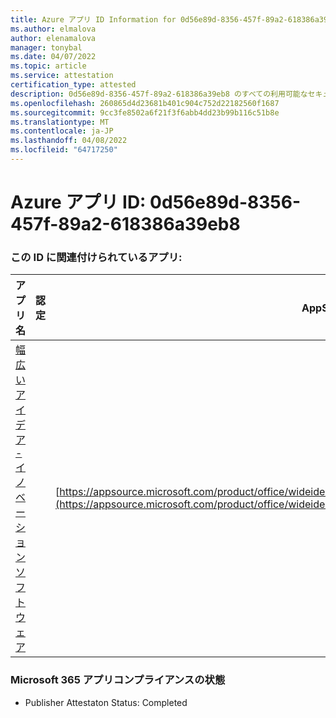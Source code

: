 ```yaml
---
title: Azure アプリ ID Information for 0d56e89d-8356-457f-89a2-618386a39eb8
ms.author: elmalova
author: elenamalova
manager: tonybal
ms.date: 04/07/2022
ms.topic: article
ms.service: attestation
certification_type: attested
description: 0d56e89d-8356-457f-89a2-618386a39eb8 のすべての利用可能なセキュリティとコンプライアンス情報。
ms.openlocfilehash: 260865d4d23681b401c904c752d22182560f1687
ms.sourcegitcommit: 9cc3fe8502a6f21f3f6abb4dd23b99b116c51b8e
ms.translationtype: MT
ms.contentlocale: ja-JP
ms.lasthandoff: 04/08/2022
ms.locfileid: "64717250"
---
```

# <a name="azure-app-id-0d56e89d-8356-457f-89a2-618386a39eb8"></a>Azure アプリ ID: 0d56e89d-8356-457f-89a2-618386a39eb8


### <a name="apps-associated-with-this-id"></a>この ID に関連付けられているアプリ:
| **アプリ名** | **認定** | **AppSource で表示する** |
|--------------|---------------|-----------------------|
| [幅広いアイデア - イノベーション ソフトウェア](../forward/wideideaspoweredbyidea2innovaitonswedenab.innovation_cloud_application.md) |  | [https://appsource.microsoft.com/product/office/wideideaspoweredbyidea2innovaitonswedenab.innovation_cloud_application](https://appsource.microsoft.com/product/office/wideideaspoweredbyidea2innovaitonswedenab.innovation_cloud_application) |

### <a name="microsoft-365-app-compliance-status"></a>Microsoft 365 アプリコンプライアンスの状態
- Publisher Attestaton Status: Completed
